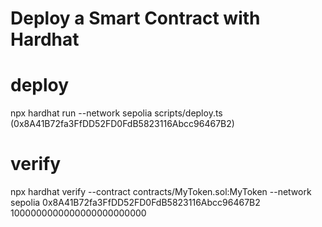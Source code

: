 # Deploy a Smart Contract with Hardhat

# deploy
npx hardhat run --network sepolia scripts/deploy.ts (0x8A41B72fa3FfDD52FD0FdB5823116Abcc96467B2)

# verify
npx hardhat verify --contract contracts/MyToken.sol:MyToken --network sepolia 0x8A41B72fa3FfDD52FD0FdB5823116Abcc96467B2 1000000000000000000000000 